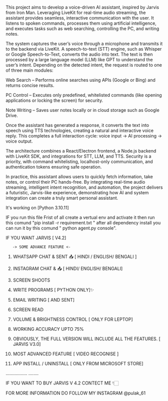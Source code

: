 This project aims to develop a voice-driven AI assistant, inspired by Jarvis from Iron Man. Leveraging LiveKit for real-time audio streaming, the assistant provides seamless, interactive communication with the user. It listens to spoken commands, processes them using artificial intelligence, and executes tasks such as web searching, controlling the PC, and writing notes.

The system captures the user’s voice through a microphone and transmits it to the backend via LiveKit. A speech-to-text (STT) engine, such as Whisper or Google Speech-to-Text, converts the audio into text. The text is then processed by a large language model (LLM) like GPT to understand the user’s intent. Depending on the detected intent, the request is routed to one of three main modules:

Web Search – Performs online searches using APIs (Google or Bing) and returns concise results.

PC Control – Executes only predefined, whitelisted commands (like opening applications or locking the screen) for security.

Note Writing – Saves user notes locally or in cloud storage such as Google Drive.

Once the assistant has generated a response, it converts the text into speech using TTS technologies, creating a natural and interactive voice reply. This completes a full interaction cycle: voice input → AI processing → voice output.

The architecture combines a React/Electron frontend, a Node.js backend with LiveKit SDK, and integrations for STT, LLM, and TTS. Security is a priority, with command whitelisting, localhost-only communication, and authentication tokens ensuring safe operation.

In practice, this assistant allows users to quickly fetch information, take notes, or control their PC hands-free. By integrating real-time audio streaming, intelligent intent recognition, and automation, the project delivers a futuristic, Jarvis-like experience, demonstrating how AI and system integration can create a truly smart personal assistant.

It's working on  [Python 3.10.11]

IF you run this file Frist of all create a vertual env and activate it then run this comund "pip install -r requirement.txt "
after all dependency install you can run it by this comund " python agent.py console".



IF YOU WANT  JARVIS [ V4.2] 

       -> SOME ADVANCE FEATURE <-


1. WHATSAPP CHAT & SENT 📤 [ HINDI / ENGLISH/   BENGALI  ]

2. INSTAGRAM CHAT & 📤 [ HINDI/ ENGLISH/ BENGALI]

3. SCREEN SHOOTS

4. WRITE PROGRAMS [ PYTHON ONLY]✨ 

5. EMAIL WRITING [ AND SENT]

6. SCREEN READ

7. VOLUME   & BRIGHTNESS  CONTROL [ ONLY FOR LEPTOP]

8. WORKING ACCURACY UPTO 75%

9. OBVIOUSLY, THE FULL VERSION WILL INCLUDE ALL THE FEATURES. [ JARVIS V3.0]


10. MOST ADVANCED FEATURE  [ VIDEO RECOGNISE ] 

11. APP INSTALL / UNINSTALL [ ONLY FROM MICROSOFT STORE] 

.................
........

IF YOU WANT TO BUY JARVIS V 4.2 CONTECT ME 
👇🏻

FOR MORE INFORMATION DO FOLLOW MY INSTAGRAM @pulak_61 


